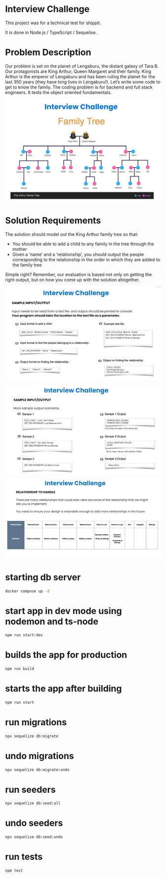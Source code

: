 # Interview Challenge

This project was for a technical test for shippit.

It is done in Node.js / TypeScript / Sequelise.

# Problem Description

Our problem is set on the planet of Lengaburu,
the distant galaxy of Tara B. Our protagonists
are King Arthur, Queen Margaret and their
family.
King Arthur is the emperor of Lengaburu and
has been ruling the planet for the last 350
years (they have long lives in Lengaburu!). Let’s
write some code to get to know the family.
The coding problem is for backend and full
stack engineers. It tests the object oriented
fundamentals.

![ape family tree](family-tree.PNG)

# Solution Requirements

The solution should model out the King Arthur family tree so that:
- You should be able to add a child to any family in the tree through the mother
- Given a ‘name’ and a ‘relationship’, you should output the people corresponding to
the relationship in the order in which they are added to the family tree

Simple right? Remember, our evaluation is based not only on getting the right output, but
on how you come up with the solution altogether.

![Solution Requirements 1](solution-req-1.PNG)

![Solution Requirements 2](solution-req-2.PNG)

![Solution Requirements 3](solution-req-3.PNG)


# starting db server

```bash
docker compose up -d
```

# start app in dev mode using nodemon and ts-node

```bash
npm run start:dev
```

# builds the app for production

```bash
npm run build
```

# starts the app after building

```bash
npm run start
```

# run migrations

```bash
npx sequelize db:migrate
```

# undo migrations

```bash
npx sequelize db:migrate:undo
```

# run seeders

```bash
npx sequelize db:seed:all
```

# undo seeders

```bash
npx sequelize db:seed:undo
```

# run tests

```bash
npm test
```

